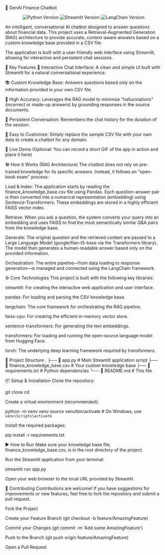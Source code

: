 🤖 GenAI Finance Chatbot
<p align="center">
<img src="https://img.shields.io/badge/Python-3.9%2B-blue?style=for-the-badge&logo=python" alt="Python Version">
<img src="https://img.shields.io/badge/Streamlit-1.25%2B-orange?style=for-the-badge&logo=streamlit" alt="Streamlit Version">
<img src="https://img.shields.io/badge/LangChain-0.0.300%2B-green?style=for-the-badge" alt="LangChain Version">
</p>

An intelligent, conversational AI chatbot designed to answer questions about financial data. This project uses a Retrieval-Augmented Generation (RAG) architecture to provide accurate, context-aware answers based on a custom knowledge base provided in a CSV file.

The application is built with a user-friendly web interface using Streamlit, allowing for interactive and persistent chat sessions.

🌟 Key Features
💬 Interactive Chat Interface: A clean and simple UI built with Streamlit for a natural conversational experience.

📚 Custom Knowledge Base: Answers questions based only on the information provided in your own CSV file.

🎯 High Accuracy: Leverages the RAG model to minimize "hallucinations" (incorrect or made-up answers) by grounding responses in the source documents.

🔄 Persistent Conversation: Remembers the chat history for the duration of the session.

🔧 Easy to Customize: Simply replace the sample CSV file with your own data to create a chatbot for any domain.

🚀 Live Demo
(Optional: You can record a short GIF of the app in action and place it here)

🛠️ How It Works (RAG Architecture)
The chatbot does not rely on pre-trained knowledge for its specific answers. Instead, it follows an "open-book exam" process:

Load & Index: The application starts by reading the finance_knowledge_base.csv file using Pandas. Each question-answer pair is then converted into a numerical representation (embedding) using Sentence-Transformers. These embeddings are stored in a highly efficient FAISS vector index.

Retrieve: When you ask a question, the system converts your query into an embedding and uses FAISS to find the most semantically similar Q&A pairs from the knowledge base.

Generate: The original question and the retrieved context are passed to a Large Language Model (google/flan-t5-base via the Transformers library). The model then generates a human-readable answer based only on the provided information.

Orchestration: The entire pipeline—from data loading to response generation—is managed and connected using the LangChain framework.

⚙️ Core Technologies
This project is built with the following key libraries:

streamlit: For creating the interactive web application and user interface.

pandas: For loading and parsing the CSV knowledge base.

langchain: The core framework for orchestrating the RAG pipeline.

faiss-cpu: For creating the efficient in-memory vector store.

sentence-transformers: For generating the text embeddings.

transformers: For loading and running the open-source language model from Hugging Face.

torch: The underlying deep learning framework required by transformers.

📂 Project Structure
.
├── 📄 app.py                    # Main Streamlit application script
├── 📄 finance_knowledge_base.csv  # Your custom knowledge base
├── 📄 requirements.txt           # Python dependencies
└── 📄 README.md                   # This file

📦 Setup & Installation
Clone the repository:

git clone <your-repo-url>
cd <your-repo-name>

Create a virtual environment (recommended):

python -m venv venv
source venv/bin/activate  # On Windows, use `venv\Scripts\activate`

Install the required packages:

pip install -r requirements.txt

▶️ How to Run
Make sure your knowledge base file, finance_knowledge_base.csv, is in the root directory of the project.

Run the Streamlit application from your terminal:

streamlit run app.py

Open your web browser to the local URL provided by Streamlit.

🤝 Contributing
Contributions are welcome! If you have suggestions for improvements or new features, feel free to fork the repository and submit a pull request.

Fork the Project

Create your Feature Branch (git checkout -b feature/AmazingFeature)

Commit your Changes (git commit -m 'Add some AmazingFeature')

Push to the Branch (git push origin feature/AmazingFeature)

Open a Pull Request
